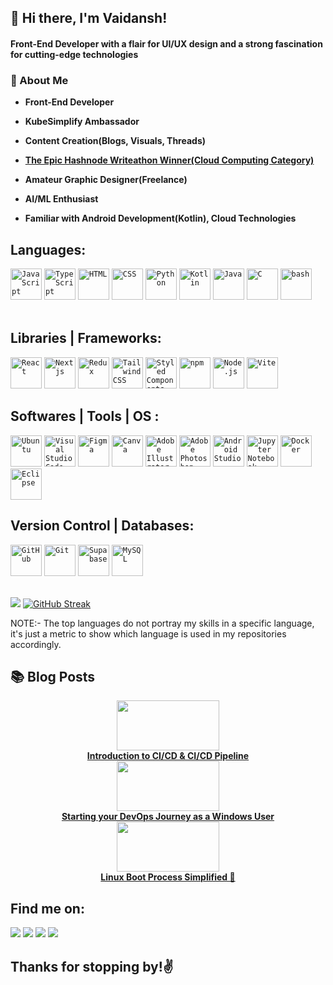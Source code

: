 ## 👋 Hi there, I'm Vaidansh!

#### Front-End Developer with a flair for UI/UX design and a strong fascination for cutting-edge technologies

### 🚀 About Me

- **Front-End Developer**

- **KubeSimplify Ambassador**

- **Content Creation(Blogs, Visuals, Threads)**

- <a href = 'https://townhall.hashnode.com/the-epic-hashnode-writeathon-the-winners' target="_blank"> **The Epic Hashnode Writeathon Winner(Cloud Computing Category)** </a>

- **Amateur Graphic Designer(Freelance)**

- **AI/ML Enthusiast**

- **Familiar with Android Development(Kotlin), Cloud Technologies**

## Languages:
<div >
	<code><img width="50" src="https://user-images.githubusercontent.com/25181517/117447155-6a868a00-af3d-11eb-9cfe-245df15c9f3f.png" alt="JavaScript" title="JavaScript"/></code>
	<code><img width="50" src="https://user-images.githubusercontent.com/25181517/183890598-19a0ac2d-e88a-4005-a8df-1ee36782fde1.png" alt="TypeScript" title="TypeScript"/></code>
	<code><img width="50" src="https://user-images.githubusercontent.com/25181517/192158954-f88b5814-d510-4564-b285-dff7d6400dad.png" alt="HTML" title="HTML"/></code>
	<code><img width="50" src="https://user-images.githubusercontent.com/25181517/183898674-75a4a1b1-f960-4ea9-abcb-637170a00a75.png" alt="CSS" title="CSS"/></code>
	<code><img width="50" src="https://user-images.githubusercontent.com/25181517/183423507-c056a6f9-1ba8-4312-a350-19bcbc5a8697.png" alt="Python" title="Python"/></code>
	<code><img width="50" src="https://user-images.githubusercontent.com/25181517/185062810-7ee0c3d2-17f2-4a98-9d8a-a9576947692b.png" alt="Kotlin" title="Kotlin"/></code>
	<code><img width="50" src="https://user-images.githubusercontent.com/25181517/117201156-9a724800-adec-11eb-9a9d-3cd0f67da4bc.png" alt="Java" title="Java"/></code>
	<code><img width="50" src="https://user-images.githubusercontent.com/25181517/192106070-46255bcf-65e6-4c6b-a296-bf8d0d8fb2a7.png" alt="C" title="C"/></code>
 <code><img width="50" src="https://user-images.githubusercontent.com/25181517/192158606-7c2ef6bd-6e04-47cf-b5bc-da2797cb5bda.png" alt="bash" title="bash"/></code>
</div>
<br>

## Libraries | Frameworks: 
<div>
	<code><img width="50" src="https://user-images.githubusercontent.com/25181517/183897015-94a058a6-b86e-4e42-a37f-bf92061753e5.png" alt="React" title="React"/></code>
	<code><img width="50" src="https://skillicons.dev/icons?i=nextjs" alt='Nextjs' title = 'Nextjs'/></code>
	<code><img width="50" src="https://user-images.githubusercontent.com/25181517/187896150-cc1dcb12-d490-445c-8e4d-1275cd2388d6.png" alt="Redux" title="Redux"/></code>
	<code><img width="50" src="https://user-images.githubusercontent.com/25181517/202896760-337261ed-ee92-4979-84c4-d4b829c7355d.png" alt="Tailwind CSS" title="Tailwind CSS"/></code>
	<code><img width="50" src="https://skillicons.dev/icons?i=styledcomponents" alt='Styled Components' title = 'Styled Components'/></code>
	<code><img width="50" src="https://user-images.githubusercontent.com/25181517/121401671-49102800-c959-11eb-9f6f-74d49a5e1774.png" alt="npm" title="npm"/></code>
	<code><img width="50" src="https://user-images.githubusercontent.com/25181517/183568594-85e280a7-0d7e-4d1a-9028-c8c2209e073c.png" alt="Node.js" title="Node.js"/></code>
	<code><img width="50" src="https://github.com/marwin1991/profile-technology-icons/assets/62091613/b40892ef-efb8-4b0e-a6b5-d1cfc2f3fc35" alt="Vite" title="Vite"/></code>
</div>

## Softwares | Tools | OS :
<div>
	<code><img width="50" src="https://user-images.githubusercontent.com/25181517/186884153-99edc188-e4aa-4c84-91b0-e2df260ebc33.png" alt="Ubuntu" title="Ubuntu"/></code>
	<code><img width="50" src="https://user-images.githubusercontent.com/25181517/192108891-d86b6220-e232-423a-bf5f-90903e6887c3.png" alt="Visual Studio Code" title="Visual Studio Code"/></code>
	<code><img width="50" src="https://skillicons.dev/icons?i=figma" alt='Figma' title = 'Figma'/></code>
	<code><img width="50" src="https://github.com/marwin1991/profile-technology-icons/assets/136815194/02494c7c-de6a-43a6-9293-6369696842ed" alt="Canva" title="Canva"/></code>
	<code><img width="50" src="https://skillicons.dev/icons?i=ai" alt='Adobe Illustrator' title = 'Adobe Illustrator'/></code>
	<code><img width="50" src="https://skillicons.dev/icons?i=ps" alt='Adobe Photoshop' title = 'Adobe Photoshop'/></code>
	<code><img width="50" src="https://user-images.githubusercontent.com/25181517/192108895-20dc3343-43e3-4a54-a90e-13a4abbc57b9.png" alt="Android Studio" title="Android Studio"/></code>
	<code><img width="50" src="https://user-images.githubusercontent.com/25181517/183914128-3fc88b4a-4ac1-40e6-9443-9a30182379b7.png" alt="Jupyter Notebook" title="Jupyter Notebook"/></code>
	<code><img width="50" src="https://user-images.githubusercontent.com/25181517/117207330-263ba280-adf4-11eb-9b97-0ac5b40bc3be.png" alt="Docker" title="Docker"/></code>
	<code><img width="50" src="https://skillicons.dev/icons?i=eclipse" alt='Eclipse' title = 'Eclipse'/></code>
</div>

## Version Control | Databases:
<div>
	<code><img width="50" src="https://user-images.githubusercontent.com/25181517/192108374-8da61ba1-99ec-41d7-80b8-fb2f7c0a4948.png" alt="GitHub" title="GitHub"/></code>
	<code><img width="50" src="https://user-images.githubusercontent.com/25181517/192108372-f71d70ac-7ae6-4c0d-8395-51d8870c2ef0.png" alt="Git" title="Git"/></code>
	<code><img width="50" src="https://skillicons.dev/icons?i=supabase" alt='Supabase' title = 'Supabase'/></code>
	<code><img width="50" src="https://user-images.githubusercontent.com/25181517/183896128-ec99105a-ec1a-4d85-b08b-1aa1620b2046.png" alt="MySQL" title="MySQL"/></code>
</div>
<br>

![](http://github-profile-summary-cards.vercel.app/api/cards/repos-per-language?username=vaidanshbhardwaj&theme=2077)
[![GitHub Streak](https://streak-stats.demolab.com?user=vaidanshbhardwaj&theme=tokyonight-duo&hide_border=true)](https://git.io/streak-stats)

NOTE:- The top languages do not portray my skills in a specific language, it's just a metric to show which language is used in my repositories accordingly.

## 📚 Blog Posts
<div align="center">
  <a href="https://blog.kubesimplify.com/introduction-to-cicd-and-cicd-pipeline" target="_blank">
	  <img src = 'https://cdn.hashnode.com/res/hashnode/image/upload/v1652007130723/pD3mV2_HY.png?w=1600&h=840&fit=crop&crop=entropy&auto=compress,format&format=webp' height = '80px' width = '164px'>
	  <br>
    <b>Introduction to CI/CD & CI/CD Pipeline</b>
  </a>
  <br>
  <a href="https://blog.kubesimplify.com/starting-your-devops-journey-as-a-windows-user" target="_blank">
	  <img src = 'https://cdn.hashnode.com/res/hashnode/image/upload/v1649179112257/fD09s4AqP.jpg?w=1600&h=840&fit=crop&crop=entropy&auto=compress,format&format=webp' height = '80px' width = '164px'>
	  <br>
    <b>Starting your DevOps Journey as a Windows User</b>
  </a>
  <br>
  <a href="https://blog.kubesimplify.com/linux-boot-process-simplified" target="_blank">
	  <img src = 'https://cdn.hashnode.com/res/hashnode/image/upload/v1656721249571/Him5RiJ40.png?w=1600&h=840&fit=crop&crop=entropy&auto=compress,format&format=webp' height = '80px' width = '164px'>
	  <br>
    <b>Linux Boot Process Simplified 🐧</b>
  </a>
</div>

## **Find me on:**
<p align="left"> 
<a href = "https://www.linkedin.com/in/vaidanshbhardwaj/"><img src="https://img.shields.io/badge/LinkedIn-0077B5?style=for-the-badge&logo=linkedin&logoColor=white"></a>
<a href = "https://twitter.com/vaidansh23"><img src="https://img.shields.io/badge/Twitter-1DA1F2?style=for-the-badge&logo=twitter&logoColor=white"></a>
<a href = "https://twitter.com/vaidansh23">
<a href = "https://hashnode.com/@vaidansh"> <img src = "https://img.shields.io/badge/Hashnode-2962FF?style=for-the-badge&logo=hashnode&logoColor=white"></a>
<a href = "https://linktr.ee/vaidansh"><img src = https://img.shields.io/badge/linktree-39E09B?style=for-the-badge&logo=linktree&logoColor=white></a>
</p>


## Thanks for stopping by!✌️

  
 
